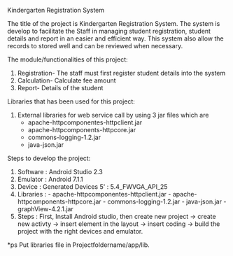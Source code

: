 Kindergarten Registration System

The title of the project is Kindergarten Registration System. The system is develop to facilitate the Staff in managing student registration, student details and report in an easier and efficient way. This system also allow the records to stored well and can be reviewed when necessary. 

The module/functionalities of this project:
  1) Registration- The staff must first register student details into the system
  2) Calculation- Calculate fee amount
  3) Report- Details of the student

Libraries that has been used for this project:
  1) External libraries for web service call by using 3 jar files which are 
      - apache-httpcomponentes-httpclient.jar
      - apache-httpcomponents-httpcore.jar
      - commons-logging-1.2.jar
      - java-json.jar


Steps to develop the project:
1) Software : Android Studio 2.3
2) Emulator : Android 7.1.1
3) Device : Generated Devices 5' : 5.4_FWVGA_API_25
4) Libraries : - apache-httpcomponentes-httpclient.jar
              - apache-httpcomponents-httpcore.jar
              - commons-logging-1.2.jar
              - java-json.jar
              - graphView-4.2.1.jar
5) Steps : First, Install Android studio, then create new project  -> create new activty -> insert element in the layout -> insert coding -> build the project with the right devices and emulator.

*ps Put libraries file in Projectfoldername/app/lib.



